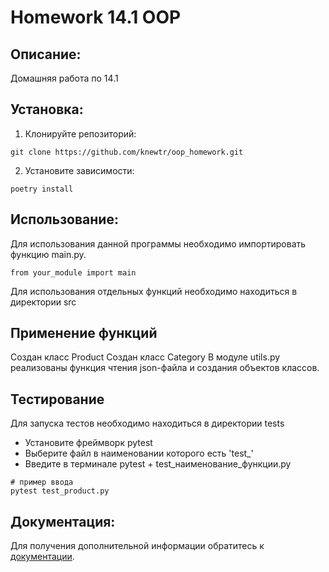 # Homework 14.1 OOP

## Описание:

Домашняя работа по 14.1

## Установка:

1. Клонируйте репозиторий:
```
git clone https://github.com/knewtr/oop_homework.git
```
2. Установите зависимости:
```
poetry install
```
## Использование:

Для использования данной программы необходимо импортировать функцию main.py.

```
from your_module import main
```

Для использования отдельных функций необходимо находиться в директории src

## Применение функций

Создан класс Product
Создан класс Category
В модуле utils.py реализованы функция чтения json-файла и создания объектов классов.


## Тестирование
Для запуска тестов необходимо находиться в директории tests
* Установите фреймворк pytest
* Выберите файл в наименовании которого есть 'test_'
* Введите в терминале pytest + test_наименование_функции.py
```
# пример ввода
pytest test_product.py
```

## Документация:

Для получения дополнительной информации обратитесь к [документации](README.md).